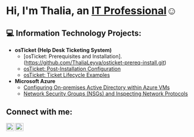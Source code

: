 <h1>Hi, I'm Thalia, an <a href="https://linkedin.com/in/thalia-l-3980a3184">IT Professional</a>☺</h1>

<h2>💻 Information Technology Projects:</h2>

- <b>osTicket (Help Desk Ticketing System)</b>
  - [osTicket: Prerequisites and Installation].(https://github.com/ThaliaLeyva/osticket-prereq-install.git)
  - [osTicket: Post-Installation Configuration](https://github.com/ThaliaLeyva/post-install-config)
  - [osTicket: Ticket Lifecycle Examples](https://github.com/ThaliaLeyva/ticket-lifecycle)
- <b>Microsoft Azure</b>
  - [Configuring On-premises Active Directory within Azure VMs](https://github.com/joshmadakorcc/configure-ad)
  - [Network Security Groups (NSGs) and Inspecting Network Protocols](https://github.com/joshmadakorcc/azure-network-protocols)

<h2>Connect with me:</h2>

[<img align="left" alt="Josh | LinkedIn" width="22px" src="https://cdn.jsdelivr.net/npm/simple-icons@v3/icons/linkedin.svg" />][linkedin]
[<img align="left" alt="Josh | Instagram" width="22px" src="https://cdn.jsdelivr.net/npm/simple-icons@v3/icons/instagram.svg" />][instagram]

[instagram]: https://www.instagram.com/thalialeyva_
[linkedin]: https://linkedin.com/in/thalia-l-3980a3184
